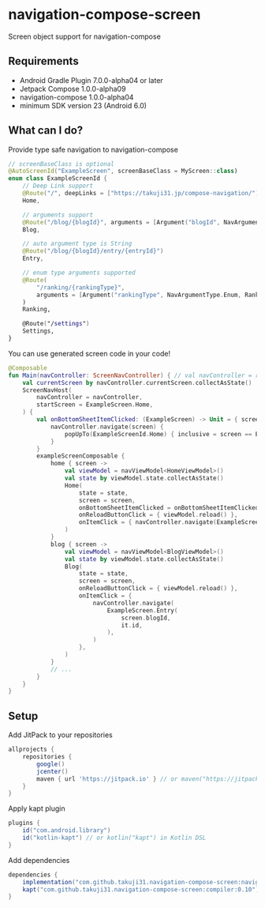 # navigation-compose-screen
Screen object support for navigation-compose

## Requirements

- Android Gradle Plugin 7.0.0-alpha04 or later
- Jetpack Compose 1.0.0-alpha09
- navigation-compose 1.0.0-alpha04
- minimum SDK version 23 (Android 6.0)

## What can I do?

Provide type safe navigation to navigation-compose

```kotlin
// screenBaseClass is optional
@AutoScreenId("ExampleScreen", screenBaseClass = MyScreen::class)
enum class ExampleScreenId {
    // Deep Link support
    @Route("/", deepLinks = ["https://takuji31.jp/compose-navigation/"])
    Home,

    // arguments support
    @Route("/blog/{blogId}", arguments = [Argument("blogId", NavArgumentType.String)])
    Blog,

    // auto argument type is String
    @Route("/blog/{blogId}/entry/{entryId}")
    Entry,

    // enum type arguments supported
    @Route(
        "/ranking/{rankingType}",
        arguments = [Argument("rankingType", NavArgumentType.Enum, RankingType::class)],
    )
    Ranking,

    @Route("/settings")
    Settings,
}
```

You can use generated screen code in your code!

```kotlin
@Composable
fun Main(navController: ScreenNavController) { // val navController = rememberScreenNavController()
    val currentScreen by navController.currentScreen.collectAsState()
    ScreenNavHost(
        navController = navController,
        startScreen = ExampleScreen.Home,
    ) {
        val onBottomSheetItemClicked: (ExampleScreen) -> Unit = { screen ->
            navController.navigate(screen) {
                popUpTo(ExampleScreenId.Home) { inclusive = screen == ExampleScreen.Home }
            }
        }
        exampleScreenComposable {
            home { screen ->
                val viewModel = navViewModel<HomeViewModel>()
                val state by viewModel.state.collectAsState()
                Home(
                    state = state,
                    screen = screen,
                    onBottomSheetItemClicked = onBottomSheetItemClicked,
                    onReloadButtonClick = { viewModel.reload() },
                    onItemClick = { navController.navigate(ExampleScreen.Blog(it.id)) },
                )
            }
            blog { screen ->
                val viewModel = navViewModel<BlogViewModel>()
                val state by viewModel.state.collectAsState()
                Blog(
                    state = state,
                    screen = screen,
                    onReloadButtonClick = { viewModel.reload() },
                    onItemClick = {
                        navController.navigate(
                            ExampleScreen.Entry(
                                screen.blogId,
                                it.id,
                            ),
                        )
                    },
                )
            }
            // ...
        }
    }
}

```


## Setup

Add JitPack to your repositories
```groovy
allprojects {
    repositories {
        google()
        jcenter()
        maven { url 'https://jitpack.io' } // or maven("https://jitpack.io") in Kotlin DSL
    }
}
```

Apply kapt plugin
```groovy
plugins {
    id("com.android.library")
    id("kotlin-kapt") // or kotlin("kapt") in Kotlin DSL
}
```

Add dependencies
```groovy
dependencies {
    implementation("com.github.takuji31.navigation-compose-screen:navigation-compose-screen:0.10")
    kapt("com.github.takuji31.navigation-compose-screen:compiler:0.10")
}
```

